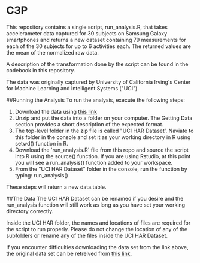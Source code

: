 # C3P
This repository contains a single script, run_analysis.R, that takes accelerameter data captured for 30 subjects on Samsung Galaxy smartphones and returns a new dataset containing 79 measurements for each of the 30 subjects for up to 6 activities each.  The returned values are the mean of the normalized raw data.

A description of the transformation done by the script can be found in the codebook in this repository.

The data was originally captured by University of California Irving's Center for Machine Learning and Intelligent Systems ("UCI").

##Running the Analysis
To run the analysis, execute the following steps:

1. Download the data using [this link](https://d396qusza40orc.cloudfront.net/getdata%2Fprojectfiles%2FUCI%20HAR%20Dataset.zip)
2. Unzip and put the data into a folder on your computer.  The Getting Data section provides a short description of the expected format.
3. The top-level folder in the zip file is called "UCI HAR Dataset'.  Naviate to this folder in the console and set it as your working directory in R using setwd() function in R.
4. Download the 'run_analysis.R' file from this repo and source the script into R using the source() function.  If you are using Rstudio, at this point you will see a run_analysis() function added to your workspace.
5. From the "UCI HAR Dataset" folder in the console, run the function by typing:  run_analysis()

These steps will return a new data.table.

##The Data
The UCI HAR Dataset can be renamed if you desire and the run_analysis function will still work as long as you have set your working directory correctly.  

Inside the UCI HAR folder, the names and locations of files are required for the script to run properly.  Please do not change the location of any of the subfolders or rename any of the files inside the UCI HAR Dataset.

If you encounter difficulties downloading the data set from the link above, the original data set can be retreived from [this link](http://archive.ics.uci.edu/ml/datasets/Human+Activity+Recognition+Using+Smartphones).



